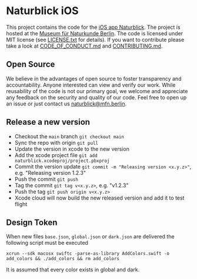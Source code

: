 # Naturblick iOS

This project contains the code for the [iOS app
Naturblick](https://apps.apple.com/de/app/naturblick/id1206911194). The
project is hosted at the [Museum für Naturkunde
Berlin](https://www.museumfuernaturkunde.berlin/en).  The code is
licensed under MIT license (see [LICENSE.txt](LICENSE.txt) for details). If you want
to contribute please take a look at [CODE_OF_CONDUCT.md](CODE_OF_CONDUCT.md) and
[CONTRIBUTING.md](CONTRIBUTING.md).

## Open Source

We believe in the advantages of open source to foster transparency and
accountability. Anyone interested can view and verify our work. While
reusability of the code is not our primary goal, we welcome and
appreciate any feedback on the security and quality of our code. Feel
free to open up an issue or just contact us <naturblick@mfn.berlin>.

## Release a new version

* Checkout the `main` branch `git checkout main`
* Sync the repo with origin `git pull`
* Update the version in xcode to the new version
* Add the xcode project file `git add naturblick.xcodeproj/project.pbxproj`
* Commit the version update `git commit -m "Releasing version <x.y.z>"`, e.g. "Releasing version 1.2.3"
* Push the commit  `git push`
* Tag the commit `git tag v<x.y.z>`, e.g. "v1.2.3"
* Push the tag `git push origin v<x.y.z>`
* Xcode cloud will now build the new released version and add it to test flight

## Design Token
When new files `base.json`, `global.json` or `dark.json` are delivered
the following script must be executed

```
xcrun --sdk macosx swiftc -parse-as-library AddColors.swift -o add_colors && ./add_colors && rm add_colors
```

It is assumed that every color exists in global and dark.
